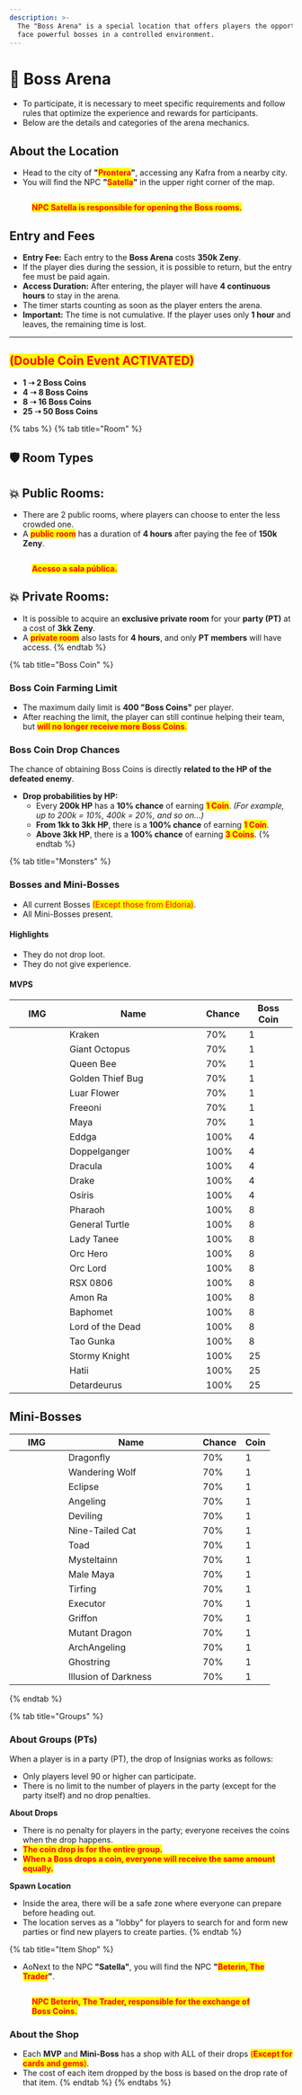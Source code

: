 ```yaml
---
description: >-
  The "Boss Arena" is a special location that offers players the opportunity to
  face powerful bosses in a controlled environment.
---
```


# 🐲 Boss Arena

* To participate, it is necessary to meet specific requirements and follow rules that optimize the experience and rewards for participants.
* Below are the details and categories of the arena mechanics.

## About the Location

* Head to the city of **"**<mark style="color:red;">**Prontera**</mark>**"**, accessing any Kafra from a nearby city.
* You will find the NPC **"**<mark style="color:red;">**Satella**</mark>**"** in the upper right corner of the map.

<figure><img src="../.gitbook/assets/311.png" alt=""><figcaption><p><mark style="color:red;"><strong>NPC Satella is responsible for opening the Boss rooms.</strong></mark></p></figcaption></figure>

## **Entry and Fees**

* **Entry Fee:** Each entry to the **Boss Arena** costs **350k Zeny**.
* If the player dies during the session, it is possible to return, but the entry fee must be paid again.
* **Access Duration:** After entering, the player will have **4 continuous hours** to stay in the arena.
* The timer starts counting as soon as the player enters the arena.
* **Important:** The time is not cumulative. If the player uses only **1 hour** and leaves, the remaining time is lost.

***

## <mark style="color:red;">**(Double Coin Event ACTIVATED)**</mark>

* **1 ➝ 2 Boss Coins**
* **4 ➝ 8 Boss Coins**
* **8 ➝ 16 Boss Coins**
* **25 ➝ 50 Boss Coins**

{% tabs %}
{% tab title="Room" %}
## 🛡️ **Room Types**

## 💥 **Public Rooms:**

* There are 2 public rooms, where players can choose to enter the less crowded one.
* A <mark style="color:red;">**public room**</mark> has a duration of **4 hours** after paying the fee of **150k Zeny**.

<figure><img src="../.gitbook/assets/4441.png" alt=""><figcaption><p><mark style="color:red;"><strong>Acesso a sala pública.</strong></mark></p></figcaption></figure>

## 💥 **Private Rooms:**

* It is possible to acquire an **exclusive private room** for your **party (PT)** at a cost of **3kk Zeny**.
* A <mark style="color:red;">**private room**</mark> also lasts for **4 hours**, and only **PT members** will have access.
{% endtab %}

{% tab title="Boss Coin" %}
### **Boss Coin Farming Limit**

* The maximum daily limit is **400 "Boss Coins"** per player.
* After reaching the limit, the player can still continue helping their team, but <mark style="color:red;">**will no longer receive more Boss Coins**</mark><mark style="color:red;">.</mark>

### **Boss Coin Drop Chances**

The chance of obtaining Boss Coins is directly **related to the HP of the defeated enemy**.

* **Drop probabilities by HP:**
  * Every **200k HP** has a **10% chance** of earning <mark style="color:red;">**1 Coin**</mark>. _(For example, up to 200k = 10%, 400k = 20%, and so on...)_
  * **From 1kk to 3kk HP**, there is a **100% chance** of earning <mark style="color:red;">**1 Coin**</mark>.
  * **Above 3kk HP**, there is a **100% chance** of earning <mark style="color:red;">**3 Coins**</mark>.
{% endtab %}

{% tab title="Monsters" %}
### **Bosses and Mini-Bosses**

* All current Bosses <mark style="color:red;">(Except those from Eldoria)</mark>.
* All Mini-Bosses present.

#### **Highlights**

* They do not drop loot.
* They do not give experience.

#### **MVPS**

<table><thead><tr><th width="83">IMG</th><th width="227">Name</th><th>Chance</th><th>Boss Coin</th></tr></thead><tbody><tr><td><img src="../.gitbook/assets/2202 (1).png" alt=""></td><td>Kraken</td><td>70%</td><td>1</td></tr><tr><td><img src="../.gitbook/assets/2194 (1).png" alt=""></td><td>Giant Octopus</td><td>70%</td><td>1</td></tr><tr><td><img src="../.gitbook/assets/1059 (1).png" alt=""></td><td>Queen Bee</td><td>70%</td><td>1</td></tr><tr><td><img src="../.gitbook/assets/1086 (1).png" alt=""></td><td>Golden Thief Bug</td><td>70%</td><td>1</td></tr><tr><td><img src="../.gitbook/assets/1150 (1).png" alt=""></td><td>Luar Flower</td><td>70%</td><td>1</td></tr><tr><td><img src="../.gitbook/assets/1159 (1).png" alt=""></td><td>Freeoni</td><td>70%</td><td>1</td></tr><tr><td><img src="../.gitbook/assets/1147 (1).png" alt=""></td><td>Maya</td><td>70%</td><td>1</td></tr><tr><td><img src="../.gitbook/assets/1115 (1).png" alt=""></td><td>Eddga</td><td>100%</td><td>4</td></tr><tr><td><img src="../.gitbook/assets/1046 (1).png" alt=""></td><td>Doppelganger</td><td>100%</td><td>4</td></tr><tr><td><img src="../.gitbook/assets/1389 (1).png" alt=""></td><td>Dracula</td><td>100%</td><td>4</td></tr><tr><td><img src="../.gitbook/assets/1112 (1).png" alt=""></td><td>Drake</td><td>100%</td><td>4</td></tr><tr><td><img src="../.gitbook/assets/1038 (1).png" alt=""></td><td>Osíris</td><td>100%</td><td>4</td></tr><tr><td><img src="../.gitbook/assets/1157 (1).png" alt=""></td><td>Pharaoh</td><td>100%</td><td>8</td></tr><tr><td><img src="../.gitbook/assets/1312 (1).png" alt=""></td><td>General Turtle</td><td>100%</td><td>8</td></tr><tr><td><img src="../.gitbook/assets/1688 (1).png" alt=""></td><td>Lady Tanee</td><td>100%</td><td>8</td></tr><tr><td><img src="../.gitbook/assets/20571 (1).png" alt=""></td><td>Orc Hero</td><td>100%</td><td>8</td></tr><tr><td><img src="../.gitbook/assets/3902 (1).png" alt=""></td><td>Orc Lord</td><td>100%</td><td>8</td></tr><tr><td><img src="../.gitbook/assets/1623 (1).png" alt=""></td><td>RSX 0806</td><td>100%</td><td>8</td></tr><tr><td><img src="../.gitbook/assets/1511 (1).png" alt=""></td><td>Amon Ra</td><td>100%</td><td>8</td></tr><tr><td><img src="../.gitbook/assets/1039 (1).png" alt=""></td><td>Baphomet</td><td>100%</td><td>8</td></tr><tr><td><img src="../.gitbook/assets/1373 (1).png" alt=""></td><td>Lord of the Dead</td><td>100%</td><td>8</td></tr><tr><td><img src="../.gitbook/assets/1583 (1).png" alt=""></td><td>Tao Gunka</td><td>100%</td><td>8</td></tr><tr><td><img src="../.gitbook/assets/1251 (1).png" alt=""></td><td>Stormy Knight</td><td>100%</td><td>25</td></tr><tr><td><img src="../.gitbook/assets/1252 (1).png" alt=""></td><td>Hatii</td><td>100%</td><td>25</td></tr><tr><td><img src="../.gitbook/assets/download (1).png" alt=""></td><td>Detardeurus</td><td>100%</td><td>25</td></tr></tbody></table>

## Mini-Bosses

<table><thead><tr><th width="81">IMG</th><th width="223">Name</th><th>Chance</th><th>Coin</th></tr></thead><tbody><tr><td><img src="../.gitbook/assets/1091 (1).png" alt=""></td><td>Dragonfly</td><td>70%</td><td>1</td></tr><tr><td><img src="../.gitbook/assets/1092 (1).png" alt=""></td><td>Wandering Wolf</td><td>70%</td><td>1</td></tr><tr><td><img src="../.gitbook/assets/1093 (1).png" alt=""></td><td>Eclipse</td><td>70%</td><td>1</td></tr><tr><td><img src="../.gitbook/assets/1096 (1).png" alt=""></td><td>Angeling</td><td>70%</td><td>1</td></tr><tr><td><img src="../.gitbook/assets/2933 (1).png" alt=""></td><td>Deviling</td><td>70%</td><td>1</td></tr><tr><td><img src="../.gitbook/assets/1307 (1).png" alt=""></td><td>Nine-Tailed Cat</td><td>70%</td><td>1</td></tr><tr><td><img src="../.gitbook/assets/1012 (1).png" alt=""></td><td>Toad</td><td>70%</td><td>1</td></tr><tr><td><img src="../.gitbook/assets/2041 (1).png" alt=""></td><td>Mysteltainn</td><td>70%</td><td>1</td></tr><tr><td><img src="../.gitbook/assets/1289 (1).png" alt=""></td><td>Male Maya</td><td>70%</td><td>1</td></tr><tr><td><img src="../.gitbook/assets/1204 (1).png" alt=""></td><td>Tirfing</td><td>70%</td><td>1</td></tr><tr><td><img src="../.gitbook/assets/1205 (1).png" alt=""></td><td>Executor</td><td>70%</td><td>1</td></tr><tr><td><img src="../.gitbook/assets/1259 (1).png" alt=""></td><td>Griffon</td><td>70%</td><td>1</td></tr><tr><td><img src="../.gitbook/assets/1262 (1).png" alt=""></td><td>Mutant Dragon</td><td>70%</td><td>1</td></tr><tr><td><img src="../.gitbook/assets/1388 (1).png" alt=""></td><td>ArchAngeling</td><td>70%</td><td>1</td></tr><tr><td><img src="../.gitbook/assets/1120 (1).png" alt=""></td><td>Ghostring</td><td>70%</td><td>1</td></tr><tr><td><img src="../.gitbook/assets/1302 (1).png" alt=""></td><td>Illusion of Darkness</td><td>70%</td><td>1</td></tr></tbody></table>
{% endtab %}

{% tab title="Groups" %}
### About Groups (PTs)

When a player is in a party (PT), the drop of Insignias works as follows:

* Only players level 90 or higher can participate.
* There is no limit to the number of players in the party (except for the party itself) and no drop penalties.

**About Drops**

* There is no penalty for players in the party; everyone receives the coins when the drop happens.
* <mark style="color:red;">**The coin drop is for the entire group.**</mark>
* <mark style="color:red;">**When a Boss drops a coin, everyone will receive the same amount equally.**</mark>

**Spawn Location**

* Inside the area, there will be a safe zone where everyone can prepare before heading out.
* The location serves as a "lobby" for players to search for and form new parties or find new players to create parties.
{% endtab %}

{% tab title="Item Shop" %}
* AoNext to the NPC **"Satella"**, you will find the NPC **"**<mark style="color:red;">**Beterin, The Trader**</mark>**"**.

<figure><img src="../.gitbook/assets/55666.png" alt=""><figcaption><p><mark style="color:red;"><strong>NPC Beterin, The Trader, responsible for the exchange of Boss Coins.</strong></mark></p></figcaption></figure>

### About the Shop

* Each **MVP** and **Mini-Boss** has a shop with ALL of their drops <mark style="color:red;">(</mark><mark style="color:red;">**Except for cards and gems**</mark><mark style="color:red;">)</mark>.
* The cost of each item dropped by the boss is based on the drop rate of that item.
{% endtab %}
{% endtabs %}
